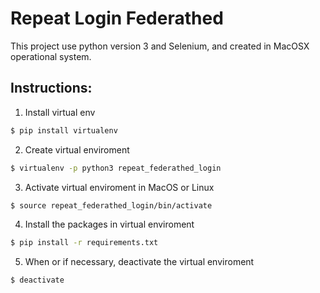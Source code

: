 # Repeat Login Federathed

This project use python version 3 and Selenium, and created in MacOSX operational system.

## Instructions:
1. Install virtual env
```bash
$ pip install virtualenv
```

2. Create virtual enviroment
```bash
$ virtualenv -p python3 repeat_federathed_login
```

3. Activate virtual enviroment in MacOS or Linux
```bash
$ source repeat_federathed_login/bin/activate
```

4. Install the packages in virtual enviroment
```bash
$ pip install -r requirements.txt
```

5. When or if necessary, deactivate the virtual enviroment
```bash
$ deactivate
```